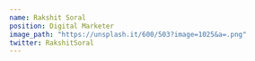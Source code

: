 ```yaml
---
name: Rakshit Soral
position: Digital Marketer
image_path: "https://unsplash.it/600/503?image=1025&a=.png"
twitter: RakshitSoral
---
```

